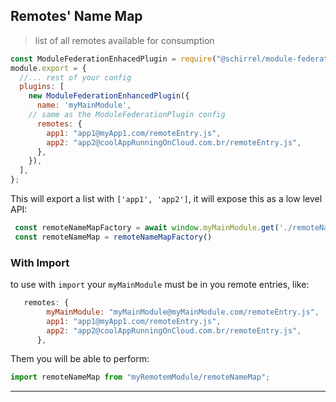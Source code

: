 
## Remotes' Name Map
> list of all remotes available for consumption    
 
```js
const ModuleFederationEnhacedPlugin = require("@schirrel/module-federation-enhanced-plugin");
module.export = {
  //... rest of your config
  plugins: [
    new ModuleFederationEnhancedPlugin({
      name: 'myMainModule',
    // same as the ModuleFederationPlugin config
      remotes: {
        app1: "app1@myApp1.com/remoteEntry.js",
        app2: "app2@coolAppRunningOnCloud.com.br/remoteEntry.js",
      },
    }),
  ],
};
```
This will export a list with `['app1', 'app2']`, it will expose this as a low level API:
```js
 const remoteNameMapFactory = await window.myMainModule.get('./remoteNameMap')
 const remoteNameMap = remoteNameMapFactory()
```

### With Import
to use with `import` your `myMainModule` must be in you remote entries, like:
```js
   remotes: {
        myMainModule: "myMainModule@myMainModule.com/remoteEntry.js",
        app1: "app1@myApp1.com/remoteEntry.js",
        app2: "app2@coolAppRunningOnCloud.com.br/remoteEntry.js",
      },
```

Them you will be able to perform:
```js
import remoteNameMap from "myRemotemModule/remoteNameMap";
```
______________________________________________________

